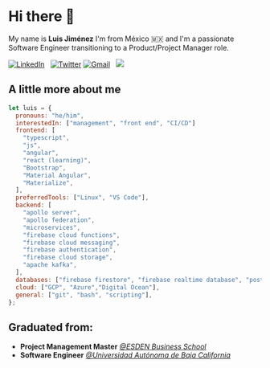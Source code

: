 # Hi there 👋

My name is **Luis Jiménez**
I'm from México 🇲🇽 and I'm a passionate Software Engineer transitioning to a Product/Project Manager role.

<a href="https://www.linkedin.com/in/luisejrobles/"><img alt="LinkedIn" src="https://img.shields.io/badge/linkedin%20-%230077B5.svg?&style=flat&logo=linkedin&logoColor=white"/></a> &nbsp;
<a href="https://www.twitter.com/luisejrobles/"><img alt="Twitter" src="https://img.shields.io/twitter/follow/luisejrobles?style=social"/></a> 
<a href="mailto:luisejimenezrobles@gmail.com"><img alt="Gmail" src="https://img.shields.io/badge/Gmail-D14836?style=flat&logo=gmail&logoColor=white" /></a> &nbsp;
<a href="https://instagram.com/luisejrobles"><img src="https://img.shields.io/badge/-@luisejrobles_-E4405F?style=flat&logo=Instagram&logoColor=white"/></a>


## A little more about me

```javascript
let luis = {
  pronouns: "he/him",
  interestedIn: ["management", "front end", "CI/CD"]
  frontend: [
    "typescript",
    "js",
    "angular",
    "react (learning)",
    "Bootstrap",
    "Material Angular",
    "Materialize",
  ],
  preferredTools: ["Linux", "VS Code"],
  backend: [
    "apollo server",
    "apollo federation",
    "microservices",
    "firebase cloud functions",
    "firebase cloud messaging",
    "firebase authentication",
    "firebase cloud storage",
    "apache kafka",
  ],
  databases: ["firebase firestore", "firebase realtime database", "postgreSQL"],
  cloud: ["GCP", "Azure","Digital Ocean"],
  general: ["git", "bash", "scripting"],
};
```

## Graduated from:

- **Project Management Master** [_@ESDEN Business School_](https://esden.es/)
- **Software Engineer** [_@Universidad Autónoma de Baja California_](http://www.uabc.mx/)

<!--
**luisejrobles/luisejrobles** is a ✨ _special_ ✨ repository because its `README.md` (this file) appears on your GitHub profile.

Here are some ideas to get you started:

- 🔭 I’m currently working on ...
- 🌱 I’m currently learning ...
- 👯 I’m looking to collaborate on ...
- 🤔 I’m looking for help with ...
- 💬 Ask me about ...
- 📫 How to reach me: ...
- 😄 Pronouns: ...
- ⚡ Fun fact: ...
-->
